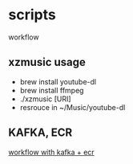 # scripts
workflow

## xzmusic usage
- brew install youtube-dl
- brew install ffmpeg
- ./xzmusic [URI]
- resrouce in ~/Music/youtube-dl

## KAFKA, ECR
[workflow with kafka + ecr](https://carbon.now.sh/6caNu9DNn5TalWIDnoJB)
